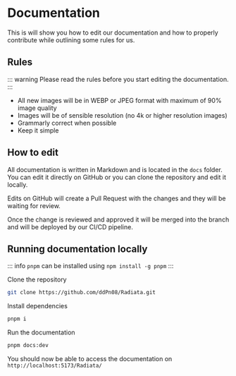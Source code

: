 # Documentation

This is will show you how to edit our documentation and how to properly contribute while outlining some rules for us.

## Rules

::: warning
Please read the rules before you start editing the documentation.
:::

- All new images will be in WEBP or JPEG format with maximum of 90% image quality
- Images will be of sensible resolution (no 4k or higher resolution images)
- Grammarly correct when possible
- Keep it simple

## How to edit

All documentation is written in Markdown and is located in the `docs` folder. You can edit it directly on GitHub or you can clone the repository and edit it locally.

Edits on GitHub will create a Pull Request with the changes and they will be waiting for review.

Once the change is reviewed and approved it will be merged into the branch and will be deployed by our CI/CD pipeline.

## Running documentation locally

::: info
`pnpm` can be installed using `npm install -g pnpm`
:::

Clone the repository

```bash
git clone https://github.com/ddPn08/Radiata.git
```

Install dependencies

```bash
pnpm i
```

Run the documentation

```bash
pnpm docs:dev
```

You should now be able to access the documentation on `http://localhost:5173/Radiata/`

